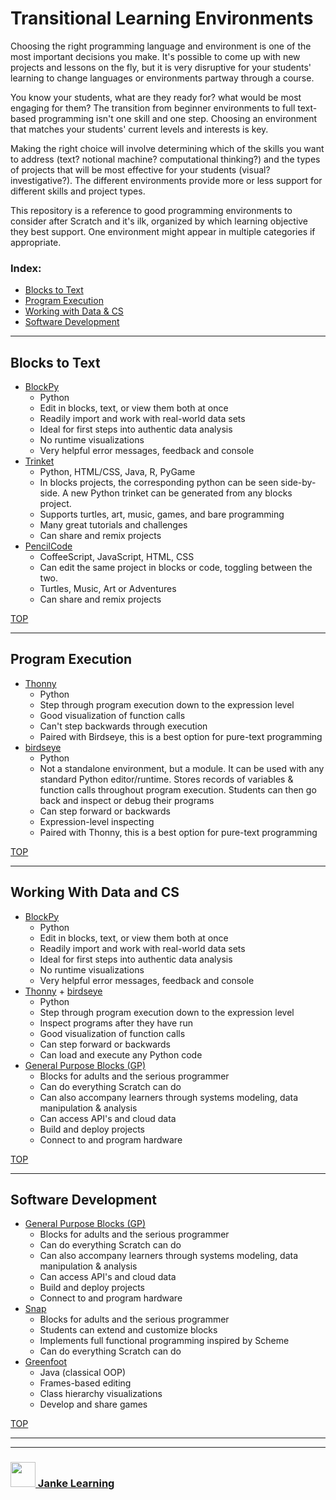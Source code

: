 # Transitional Learning Environments

Choosing the right programming language and environment is one of the most important decisions you make. It's possible to come up with new projects and lessons on the fly, but it is very disruptive for your students' learning to change languages or environments partway through a course.

You know your students, what are they ready for? what would be most engaging for them? The transition from beginner environments to full text-based programming isn't one skill and one step. Choosing an environment that matches your students' current levels and interests is key.

Making the right choice will involve determining which of the skills you want to address (text? notional machine? computational thinking?) and the types of projects that will be most effective for your students (visual? investigative?). The different environments provide more or less support for different skills and project types.

This repository is a reference to good programming environments to consider after Scratch and it's ilk, organized by which learning objective they best support.  One environment might appear in multiple categories if appropriate.

### Index:
* [Blocks to Text](#blocks-to-text)
* [Program Execution](#program-execution)
* [Working with Data & CS](#cs-and-working-with-data)
* [Software Development](#software-development)

---

##  Blocks to Text

* [BlockPy](https://think.cs.vt.edu/blockpy/load)
    * Python
    * Edit in blocks, text, or view them both at once
    * Readily import and work with real-world data sets
    * Ideal for first steps into authentic data analysis
    * No runtime visualizations
    * Very helpful error messages, feedback and console
* [Trinket](https://trinket.io)
    * Python, HTML/CSS, Java, R, PyGame
    * In blocks projects, the corresponding python can be seen side-by-side.  A new Python trinket can be generated from any blocks project.
    * Supports turtles, art, music, games, and bare programming
    * Many great tutorials and challenges
    * Can share and remix projects
* [PencilCode](https://pencilcode.net/edit/first) 
    * CoffeeScript, JavaScript, HTML, CSS
    * Can edit the same project in blocks or code, toggling between the two.
    * Turtles, Music, Art or Adventures
    * Can share and remix projects


[TOP](#transitional-learning-environments)

---

## Program Execution


* [Thonny](https://thonny.org)
    * Python
    * Step through program execution down to the expression level
    * Good visualization of function calls
    * Can't step backwards through execution
    * Paired with Birdseye, this is a best option for pure-text programming
* [birdseye](https://birdseye.readthedocs.io)
    * Python
    * Not a standalone environment, but a module.  It can be used with any standard Python editor/runtime.  Stores records of variables & function calls throughout program execution.  Students can then go back and inspect or debug their programs
    * Can step forward or backwards 
    * Expression-level inspecting
    * Paired with Thonny, this is a best option for pure-text programming

[TOP](#transitional-learning-environments)

---

## Working With Data and CS

* [BlockPy](https://think.cs.vt.edu/blockpy/load)
    * Python
    * Edit in blocks, text, or view them both at once
    * Readily import and work with real-world data sets
    * Ideal for first steps into authentic data analysis
    * No runtime visualizations
    * Very helpful error messages, feedback and console
* [Thonny](https://thonny.org) + [birdseye](https://birdseye.readthedocs.io)
    * Python
    * Step through program execution down to the expression level
    * Inspect programs after they have run
    * Good visualization of function calls
    * Can step forward or backwards 
    * Can load and execute any Python code
* [General Purpose Blocks (GP)](http://gpblocks.org)
    * Blocks for adults and the serious programmer
    * Can do everything Scratch can do
    * Can also accompany learners through systems modeling, data manipulation & analysis
    * Can access API's and cloud data
    * Build and deploy projects 
    * Connect to and program hardware


[TOP](#transitional-learning-environments)

---

## Software Development

* [General Purpose Blocks (GP)](http://gpblocks.org)
    * Blocks for adults and the serious programmer
    * Can do everything Scratch can do
    * Can also accompany learners through systems modeling, data manipulation & analysis
    * Can access API's and cloud data
    * Build and deploy projects 
    * Connect to and program hardware
* [Snap](https://snap.berkeley.edu/snapsource/dev/snap.html)
    * Blocks for adults and the serious programmer
    * Students can extend and customize blocks
    * Implements full functional programming inspired by Scheme
    * Can do everything Scratch can do
* [Greenfoot](https://www.greenfoot.org/overview)
    * Java (classical OOP)
    * Frames-based editing
    * Class hierarchy visualizations
    * Develop and share games

[TOP](#transitional-learning-environments)


___
___
### <a href="http://janke-learning.org" target="_blank"><img src="https://user-images.githubusercontent.com/18554853/50098409-22575780-021c-11e9-99e1-962787adaded.png" width="40" height="40"></img> Janke Learning</a>
